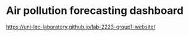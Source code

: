 # Air pollution forecasting dashboard

https://uni-lec-laboratory.github.io/lab-2223-group1-website/
